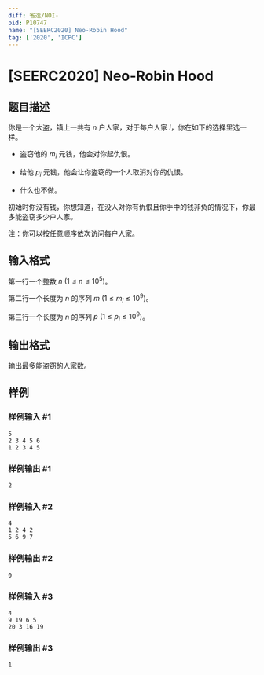 ```yaml
---
diff: 省选/NOI-
pid: P10747
name: "[SEERC2020] Neo-Robin Hood"
tag: ['2020', 'ICPC']
---
```

# [SEERC2020] Neo-Robin Hood
## 题目描述

你是一个大盗，镇上一共有 $n$ 户人家，对于每户人家 $i$，你在如下的选择里选一样。

- 盗窃他的 $m_i$ 元钱，他会对你起仇恨。

- 给他 $p_i$ 元钱，他会让你盗窃的一个人取消对你的仇恨。

- 什么也不做。

初始时你没有钱，你想知道，在没人对你有仇恨且你手中的钱非负的情况下，你最多能盗窃多少户人家。

注：你可以按任意顺序依次访问每户人家。
## 输入格式

第一行一个整数 $n\ (1 \leq n \leq 10^5)$。

第二行一个长度为 $n$ 的序列 $m\ (1 \leq m_i \leq 10^9)$。

第三行一个长度为 $n$ 的序列 $p\ (1 \leq p_i \leq 10^9)$。
## 输出格式

输出最多能盗窃的人家数。
## 样例

### 样例输入 #1
```
5
2 3 4 5 6
1 2 3 4 5
```
### 样例输出 #1
```
2
```
### 样例输入 #2
```
4
1 2 4 2
5 6 9 7

```
### 样例输出 #2
```
0
```
### 样例输入 #3
```
4
9 19 6 5
20 3 16 19

```
### 样例输出 #3
```
1
```
